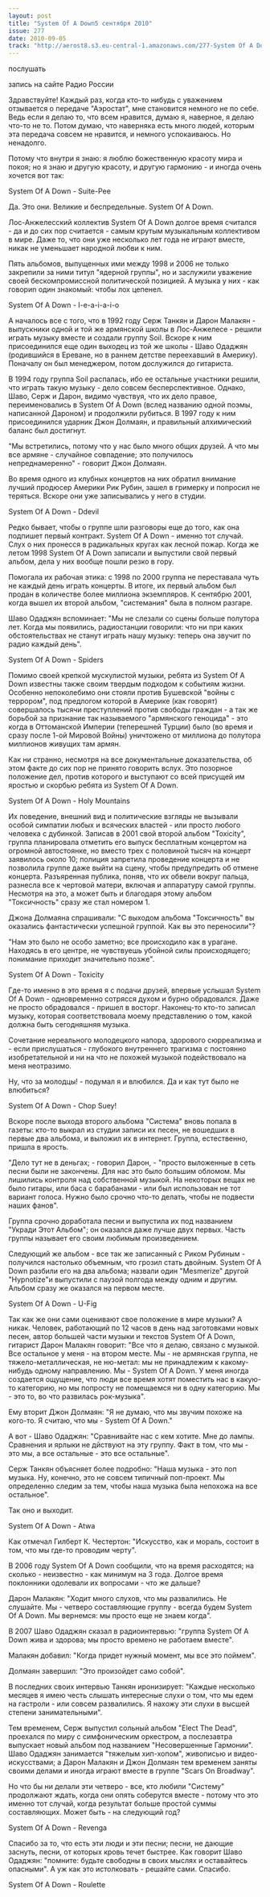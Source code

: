 ```yaml
---
layout: post
title: "System Of A Down5 сентября 2010"
issue: 277
date: 2010-09-05
track: "http://aerost8.s3.eu-central-1.amazonaws.com/277-System Of A Down.mp3"
---
```


послушать

запись на сайте Радио России

Здравствуйте! Каждый раз, когда кто-то нибудь с уважением отзывается о передаче "Аэростат", мне становится немного не по себе. Ведь если я делаю то, что всем нравится, думаю я, наверное, я делаю что-то не то. Потом думаю, что наверняка есть много людей, которым эта передача совсем не нравится, и немного успокаиваюсь. Но ненадолго.

Потому что внутри я знаю: я люблю божественную красоту мира и покоя; но я знаю и другую красоту, и другую гармонию - и иногда очень хочется вот так:

System Of A Down - Suite-Pee

Да. Это они. Великие и беспредельные. System Of A Down.

Лос-Анжелесский коллектив System Of A Down долгое время считался - да и до сих пор считается - самым крутым музыкальным коллективом в мире. Даже то, что они уже несколько лет года не играют вместе, никак не уменьшает народной любви к ним.

Пять альбомов, выпущенных ими между 1998 и 2006 не только закрепили за ними титул "ядерной группы", но и заслужили уважение своей бескомпромиссной политической позицией. А музыка у них - как говориn один знакомый: чтобы лох цепенел.

System Of A Down - I-e-a-i-a-i-o

А началось все с того, что в 1992 году Серж Танкян и Дарон Малакян - выпускники одной и той же армянской школы в Лос-Анжелесе - решили играть музыку вместе и создали группу Soil. Вскоре к ним присоединился еще один выходец из той же школы - Шаво Одаджян (родившийся в Ереване, но в раннем детстве переехавший в Америку). Поначалу он был менеджером, потом дослужился до гитариста.

В 1994 году группа Soil распалась, ибо ее остальные участники решили, что играть такую музыку - дело совсем бесперспективное. Однако, Шаво, Серж и Дарон, видимо чувствуя, что их дело правое, переименовались в System Of A Down (вслед названию одной поэмы, написанной Дароном) и продолжили рубиться. В 1997 году к ним присоединился ударник Джон Долмаян, и правильный алхимический баланс был достигнут.

"Мы встретились, потому что у нас было много общих друзей. А что мы все армяне - случайное совпадение; это получилось непреднамеренно" - говорит Джон Долмаян.

Во время одного из клубных концертов на них обратил внимание лучший продюсер Америки Рик Рубин, зашел в гримерку и попросил не теряться. Вскоре они уже записывались у него в студии.

System Of A Down - Ddevil

Редко бывает, чтобы о группе шли разговоры еще до того, как она подпишет первый контракт. System Of A Down - именно тот случай. Слух о них пронесся в радикальных кругах как лесной пожар. Когда же летом 1998 System Of A Down записали и выпустили свой первый альбом, дела у них вообще пошли резко в гору.

Помогала их рабочая этика: с 1998 по 2000 группа не переставала чуть не каждый день играть концерты. В итоге, их первый альбом был продан в количестве более миллиона экземпляров. К сентябрю 2001, когда вышел их второй альбом, "системания" была в полном разгаре.

Шаво Одаджян вспоминает: "Мы не слезали со сцены больше полутора лет. Когда мы появились, радиостанции говорили: что ни при каких обстоятельствах не станут играть нашу музыку: теперь она звучит по радио каждый день".

System Of A Down - Spiders

Помимо своей крепкой мускулистой музыки, ребята из System Of A Down известны также своим твердым подходом к событиям жизни. Особенно непоколебимо они стояли против Бушевской "войны с террором", под предлогом которой в Америке (как говорят) совершалось тысячи преступлений против свободы граждан - а так же борьбой за признание так называемого "армянского геноцида" - это когда в Оттоманской Империи (теперешней Турции) было (во время и сразу после 1-ой Мировой Войны) уничтожено от миллиона до полутора миллионов живущих там армян.

Как ни странно, несмотря на все документальные доказательства, об этом факте до сих пор не принято говорить вслух. Это позорное положение дел, против которого и выступают со всей присущей им яростью и скорбью ребята из System Of A Down.

System Of A Down - Holy Mountains

Их поведение, внешний вид и политические взгляды не вызывали особой симпатии любых и всяческих властей - или просто любого человека с дубинкой. Записав в 2001 свой второй альбом "Toxicity", группа планировала отметить его выпуск бесплатным концертом на огромной автостоянке, но вместо трех с половиной тысяч на концерт заявилось около 10; полиция запретила проведение концерта и не позволила группе даже выйти на сцену, чтобы предупредить об отмене концерта. Разъяренная публика, поняв, что их обвели вокруг пальца, разнесла все к чертовой матери, включая и аппаратуру самой группы. Несмотря на это, а может быть и благодаря этому альбом "Токсичность" сразу же стал номером 1.

Джона Долмаяна спрашивали: "С выходом альбома "Токсичность" вы оказались фантастически успешной группой. Как вы это переносили"?

"Нам это было не особо заметно; все происходило как в урагане. Находясь в его центре, не чувствуешь убойной силы происходящего; понимание приходит значительно позже".

System Of A Down - Toxicity

Где-то именно в это время я с подачи друзей, впервые услышал System Of A Down - одновременно сотрясся духом и бурно обрадовался. Даже не просто обрадовался - пришел в восторг. Наконец-то кто-то записал музыку, которая соответствовала моему представлению о том, какой должна быть сегодняшняя музыка.

Сочетание нереального молодецкого напора, здорового сюрреализма и - если прислушаться - глубокого внутреннего трагизма с постоянно изобретательной и ни на что не похожей музыкой подействовало на меня неотразимо.

Ну, что за молодцы! - подумал я и влюбился. Да и как тут было не влюбиться?

System Of A Down - Chop Suey!

Вскоре после выхода второго альбома "Система" вновь попала в газеты: кто-то выкрал из студии записи их песен, не вошедших в первые два альбома, и выложил их в интернет. Группа, естественно, пришла в ярость.

"Дело тут не в деньгах; - говорил Дарон, - "просто выложенные в сеть песни были не закончены. Для нас это было большим обломом. Мы лишились контроля над собственной музыкой. На некоторых вещах не было гитары, или баса с барабанами - или был использован не тот вариант голоса. Нужно было срочно что-то делать, чтобы не подвести наших фанов".

Группа срочно доработала песни и выпустила их под названием "Укради Этот Альбом"; он оказался даже лучше двух первых. Часть группы называет его своим любимым произведением.

Следующий же альбом - все так же записанный с Риком Рубиным - получился настолько объемным, что грозил стать двойным. System Of A Down разбили его на два альбома; назвали один "Mesmerize" другой "Hypnotize"и выпустили с паузой полгода между одним и другим. Альбом сразу же оказался на первом месте.

System Of A Down - U-Fig

Так как же они сами оценивают свое положение в мире музыки? А никак. Человек, работающий по 12 часов в день над заготовками новых песен, автор большей части музыки и текстов System Of A Down, гитарист Дарон Малакян говорит: "Все что я делаю, связано с музыкой. Все остальное у меня - на втором месте. Мы - не армянская группа, не тяжело-металлическая, не ню-метал: мы не принадлежим к какому-нибудь одному направлению. Мы - System Of A Down. У меня иногда создается ощущение, что люди все время хотят поместить нас в какую-то категорию, но мы попросту не помещаемся ни в одну категорию. Мы - это то, во что развилась рок-музыка".

Ему вторит Джон Долмаян: "Я не думаю, что мы звучим похоже на кого-то. Я считаю, что мы - System Of A Down."

А вот - Шаво Одаджян: "Сравнивайте нас с кем хотите. Мне до лампы. Сравнения и ярлыки не дйствуют на эту группу. Факт в том, что мы - это мы, а все остальные - это все остальные".

Серж Танкян объясняет более подробно: "Наша музыка - это поп музыка. Ну, конечно, это не совсем типичный поп-проект. Мы определенно следим за тем, чтобы наша музыка была непохожа на все остальное".

Так оно и выходит.

System Of A Down - Atwa

Как отмечал Гилберт К. Честертон: "Искусство, как и мораль, состоит в том, что мы где-то проводим черту".

В 2006 году System Of A Down сообщили, что на время расходятся; на сколько - неизвестно - как минимум на 3 года. Долгое время поклонники одолевали их вопросами - что же дальше?

Дарон Малакян: "Ходит много слухов, что мы развалились. Не слушайте. Мы - четверо составляющие группу - всегда будем System Of A Down. Мы вернемся: мы просто еще не знаем когда".

В 2007 Шаво Одаджян сказал в радиоинтервью: "группа System Of A Down жива и здорова; мы просто времено не работаем вместе".

Малакян добавил: "Когда придет нужный момент, мы все это поймем".

Долмаян завершил: "Это произойдет само собой".

В последних своих интервью Танкян иронизирует: "Каждые несколько месяцев я имею честь слышать интересные слухи о том, что мы едем на гастроли - или совсем развалились. Я нахожу эти слухи в высшей степени занимательными".

Тем временем, Серж выпустил сольный альбом "Elect The Dead", проехался по миру с симфоническим оркестром, а послезавтра выпускает новый альбом под названием "Несовершенные Гармонии". Шаво Одаджян занимается "тяжелым хип-хопом", живописью и видео-искусствами; а Дарон Малакян и Джон Долмаян тем временем заняты своими делами и иногда играют вместе в группе "Scars On Broadway".

Но что бы ни делали эти четверо - все, кто любили "Систему" продолжают ждать, когда они опять соберутся вместе - потому что это именно тот случай, когда результат больше простой суммы составляющих. Может быть - на следующий год?

System Of A Down - Revenga

Спасибо за то, что есть эти люди и эти песни; песни, не дающие заснуть, песни, от которых кровь течет быстрее. Как говорит Шаво Одаджян: "помните: будьте свободны в своих мыслях и оставайтесь опасными". А уж как это истолковать - решайте сами. Спасибо.

System Of A Down - Roulette

